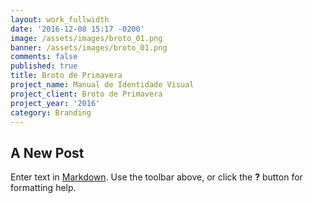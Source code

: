 ```yaml
---
layout: work_fullwidth
date: '2016-12-08 15:17 -0200'
image: /assets/images/broto_01.png
banner: /assets/images/broto_01.png
comments: false
published: true
title: Broto de Primavera
project_name: Manual de Identidade Visual
project_client: Broto de Primavera
project_year: '2016'
category: Branding
---
```

## A New Post

Enter text in [Markdown](http://daringfireball.net/projects/markdown/). Use the toolbar above, or click the **?** button for formatting help.
